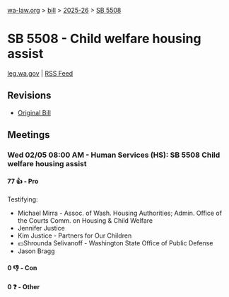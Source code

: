 [wa-law.org](/) > [bill](/bill/) > [2025-26](/bill/2025-26/) > [SB 5508](/bill/2025-26/sb/5508/)

# SB 5508 - Child welfare housing assist
[leg.wa.gov](https://app.leg.wa.gov/billsummary?BillNumber=5508&Year=2025&Initiative=false) | [RSS Feed](./rss.xml)

## Revisions
* [Original Bill](1/)

## Meetings
### Wed 02/05 08:00 AM - Human Services (HS): SB 5508 Child welfare housing assist
#### 77 👍 - Pro
Testifying:
* Michael Mirra - Assoc. of Wash. Housing Authorities; Admin. Office of the Courts Comm. on Housing & Child Welfare
* Jennifer Justice
* Kim Justice - Partners for Our Children
* 💵Shrounda Selivanoff - Washington State Office of Public Defense
* Jason Bragg

#### 0 👎 - Con

#### 0 ❓ - Other
